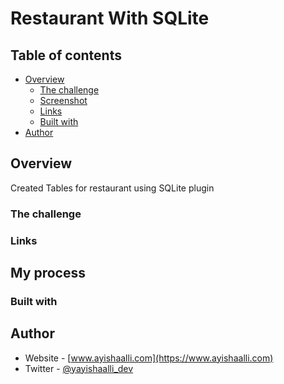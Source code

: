 # Restaurant With SQLite



## Table of contents

- [Overview](#overview)
  - [The challenge](#the-challenge)
  - [Screenshot](#screenshot)
  - [Links](#links)
  - [Built with](#built-with)
- [Author](#author)

## Overview

Created Tables for restaurant using SQLite plugin 

### The challenge


### Links


## My process


### Built with



## Author

- Website - [www.ayishaalli.com](https://www.ayishaalli.com)
- Twitter - [@yayishaalli_dev](https://www.twitter.com/ayishaalli_dev)
